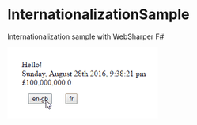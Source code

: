 # InternationalizationSample

Internationalization sample with WebSharper F#

![preview](https://raw.githubusercontent.com/Kimserey/InternationalizationSample/master/i18n.gif)
